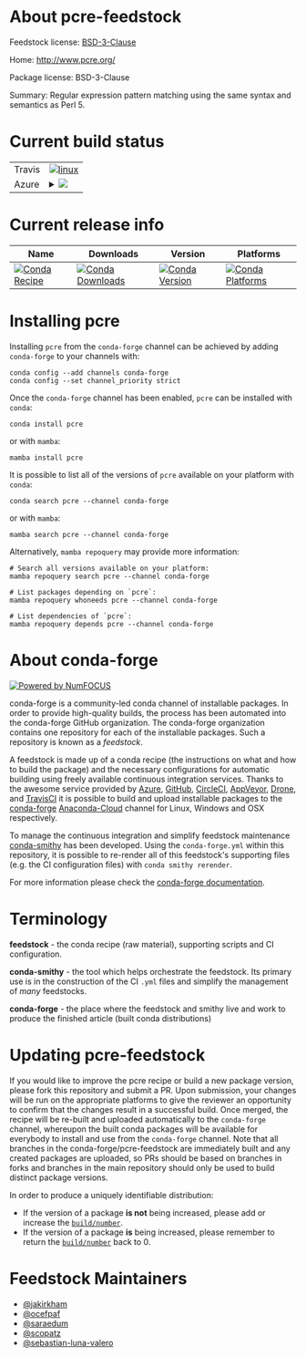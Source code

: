 About pcre-feedstock
====================

Feedstock license: [BSD-3-Clause](https://github.com/conda-forge/pcre-feedstock/blob/main/LICENSE.txt)

Home: http://www.pcre.org/

Package license: BSD-3-Clause

Summary: Regular expression pattern matching using the same syntax and semantics as Perl 5.

Current build status
====================


<table><tr>
    <td>Travis</td>
    <td>
      <a href="https://app.travis-ci.com/conda-forge/pcre-feedstock">
        <img alt="linux" src="https://img.shields.io/travis/com/conda-forge/pcre-feedstock/main.svg?label=Linux">
      </a>
    </td>
  </tr>
    
  <tr>
    <td>Azure</td>
    <td>
      <details>
        <summary>
          <a href="https://dev.azure.com/conda-forge/feedstock-builds/_build/latest?definitionId=762&branchName=main">
            <img src="https://dev.azure.com/conda-forge/feedstock-builds/_apis/build/status/pcre-feedstock?branchName=main">
          </a>
        </summary>
        <table>
          <thead><tr><th>Variant</th><th>Status</th></tr></thead>
          <tbody><tr>
              <td>linux_64</td>
              <td>
                <a href="https://dev.azure.com/conda-forge/feedstock-builds/_build/latest?definitionId=762&branchName=main">
                  <img src="https://dev.azure.com/conda-forge/feedstock-builds/_apis/build/status/pcre-feedstock?branchName=main&jobName=linux&configuration=linux%20linux_64_" alt="variant">
                </a>
              </td>
            </tr><tr>
              <td>linux_aarch64</td>
              <td>
                <a href="https://dev.azure.com/conda-forge/feedstock-builds/_build/latest?definitionId=762&branchName=main">
                  <img src="https://dev.azure.com/conda-forge/feedstock-builds/_apis/build/status/pcre-feedstock?branchName=main&jobName=linux&configuration=linux%20linux_aarch64_" alt="variant">
                </a>
              </td>
            </tr><tr>
              <td>linux_ppc64le</td>
              <td>
                <a href="https://dev.azure.com/conda-forge/feedstock-builds/_build/latest?definitionId=762&branchName=main">
                  <img src="https://dev.azure.com/conda-forge/feedstock-builds/_apis/build/status/pcre-feedstock?branchName=main&jobName=linux&configuration=linux%20linux_ppc64le_" alt="variant">
                </a>
              </td>
            </tr><tr>
              <td>osx_64</td>
              <td>
                <a href="https://dev.azure.com/conda-forge/feedstock-builds/_build/latest?definitionId=762&branchName=main">
                  <img src="https://dev.azure.com/conda-forge/feedstock-builds/_apis/build/status/pcre-feedstock?branchName=main&jobName=osx&configuration=osx%20osx_64_" alt="variant">
                </a>
              </td>
            </tr><tr>
              <td>osx_arm64</td>
              <td>
                <a href="https://dev.azure.com/conda-forge/feedstock-builds/_build/latest?definitionId=762&branchName=main">
                  <img src="https://dev.azure.com/conda-forge/feedstock-builds/_apis/build/status/pcre-feedstock?branchName=main&jobName=osx&configuration=osx%20osx_arm64_" alt="variant">
                </a>
              </td>
            </tr><tr>
              <td>win_64</td>
              <td>
                <a href="https://dev.azure.com/conda-forge/feedstock-builds/_build/latest?definitionId=762&branchName=main">
                  <img src="https://dev.azure.com/conda-forge/feedstock-builds/_apis/build/status/pcre-feedstock?branchName=main&jobName=win&configuration=win%20win_64_" alt="variant">
                </a>
              </td>
            </tr>
          </tbody>
        </table>
      </details>
    </td>
  </tr>
</table>

Current release info
====================

| Name | Downloads | Version | Platforms |
| --- | --- | --- | --- |
| [![Conda Recipe](https://img.shields.io/badge/recipe-pcre-green.svg)](https://anaconda.org/conda-forge/pcre) | [![Conda Downloads](https://img.shields.io/conda/dn/conda-forge/pcre.svg)](https://anaconda.org/conda-forge/pcre) | [![Conda Version](https://img.shields.io/conda/vn/conda-forge/pcre.svg)](https://anaconda.org/conda-forge/pcre) | [![Conda Platforms](https://img.shields.io/conda/pn/conda-forge/pcre.svg)](https://anaconda.org/conda-forge/pcre) |

Installing pcre
===============

Installing `pcre` from the `conda-forge` channel can be achieved by adding `conda-forge` to your channels with:

```
conda config --add channels conda-forge
conda config --set channel_priority strict
```

Once the `conda-forge` channel has been enabled, `pcre` can be installed with `conda`:

```
conda install pcre
```

or with `mamba`:

```
mamba install pcre
```

It is possible to list all of the versions of `pcre` available on your platform with `conda`:

```
conda search pcre --channel conda-forge
```

or with `mamba`:

```
mamba search pcre --channel conda-forge
```

Alternatively, `mamba repoquery` may provide more information:

```
# Search all versions available on your platform:
mamba repoquery search pcre --channel conda-forge

# List packages depending on `pcre`:
mamba repoquery whoneeds pcre --channel conda-forge

# List dependencies of `pcre`:
mamba repoquery depends pcre --channel conda-forge
```


About conda-forge
=================

[![Powered by
NumFOCUS](https://img.shields.io/badge/powered%20by-NumFOCUS-orange.svg?style=flat&colorA=E1523D&colorB=007D8A)](https://numfocus.org)

conda-forge is a community-led conda channel of installable packages.
In order to provide high-quality builds, the process has been automated into the
conda-forge GitHub organization. The conda-forge organization contains one repository
for each of the installable packages. Such a repository is known as a *feedstock*.

A feedstock is made up of a conda recipe (the instructions on what and how to build
the package) and the necessary configurations for automatic building using freely
available continuous integration services. Thanks to the awesome service provided by
[Azure](https://azure.microsoft.com/en-us/services/devops/), [GitHub](https://github.com/),
[CircleCI](https://circleci.com/), [AppVeyor](https://www.appveyor.com/),
[Drone](https://cloud.drone.io/welcome), and [TravisCI](https://travis-ci.com/)
it is possible to build and upload installable packages to the
[conda-forge](https://anaconda.org/conda-forge) [Anaconda-Cloud](https://anaconda.org/)
channel for Linux, Windows and OSX respectively.

To manage the continuous integration and simplify feedstock maintenance
[conda-smithy](https://github.com/conda-forge/conda-smithy) has been developed.
Using the ``conda-forge.yml`` within this repository, it is possible to re-render all of
this feedstock's supporting files (e.g. the CI configuration files) with ``conda smithy rerender``.

For more information please check the [conda-forge documentation](https://conda-forge.org/docs/).

Terminology
===========

**feedstock** - the conda recipe (raw material), supporting scripts and CI configuration.

**conda-smithy** - the tool which helps orchestrate the feedstock.
                   Its primary use is in the construction of the CI ``.yml`` files
                   and simplify the management of *many* feedstocks.

**conda-forge** - the place where the feedstock and smithy live and work to
                  produce the finished article (built conda distributions)


Updating pcre-feedstock
=======================

If you would like to improve the pcre recipe or build a new
package version, please fork this repository and submit a PR. Upon submission,
your changes will be run on the appropriate platforms to give the reviewer an
opportunity to confirm that the changes result in a successful build. Once
merged, the recipe will be re-built and uploaded automatically to the
`conda-forge` channel, whereupon the built conda packages will be available for
everybody to install and use from the `conda-forge` channel.
Note that all branches in the conda-forge/pcre-feedstock are
immediately built and any created packages are uploaded, so PRs should be based
on branches in forks and branches in the main repository should only be used to
build distinct package versions.

In order to produce a uniquely identifiable distribution:
 * If the version of a package **is not** being increased, please add or increase
   the [``build/number``](https://docs.conda.io/projects/conda-build/en/latest/resources/define-metadata.html#build-number-and-string).
 * If the version of a package **is** being increased, please remember to return
   the [``build/number``](https://docs.conda.io/projects/conda-build/en/latest/resources/define-metadata.html#build-number-and-string)
   back to 0.

Feedstock Maintainers
=====================

* [@jakirkham](https://github.com/jakirkham/)
* [@ocefpaf](https://github.com/ocefpaf/)
* [@saraedum](https://github.com/saraedum/)
* [@scopatz](https://github.com/scopatz/)
* [@sebastian-luna-valero](https://github.com/sebastian-luna-valero/)

